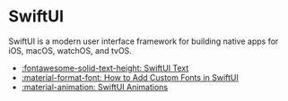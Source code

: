 # SwiftUI

SwiftUI is a modern user interface framework for building native apps for iOS, macOS, watchOS, and tvOS.

<div class="grid cards" markdown>

- [:fontawesome-solid-text-height: SwiftUI Text](getting-started/swiftui-text.md)
- [:material-format-font: How to Add Custom Fonts in SwiftUI](continued-learning/how-to-add-custom-fonts-in-swiftui.md)
- [:material-animation: SwiftUI Animations](continued-learning/swiftui-animations.md)

</div>
